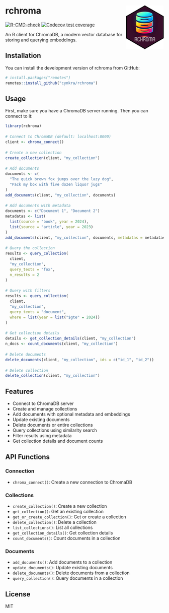 
# rchroma <img src="man/figures/logo.png" align="right" height="139" alt="" />

[![R-CMD-check](https://github.com/cynkra/rchroma/actions/workflows/R-CMD-check.yaml/badge.svg)](https://github.com/cynkra/rchroma/actions/workflows/R-CMD-check.yaml)
[![Codecov test
coverage](https://codecov.io/gh/cynkra/rchroma/branch/main/graph/badge.svg)](https://app.codecov.io/gh/cynkra/rchroma?branch=main)

An R client for ChromaDB, a modern vector database for storing and
querying embeddings.

## Installation

You can install the development version of rchroma from GitHub:

``` r
# install.packages("remotes")
remotes::install_github("cynkra/rchroma")
```

## Usage

First, make sure you have a ChromaDB server running. Then you can
connect to it:

``` r
library(rchroma)

# Connect to ChromaDB (default: localhost:8000)
client <- chroma_connect()

# Create a new collection
create_collection(client, "my_collection")

# Add documents
documents <- c(
  "The quick brown fox jumps over the lazy dog",
  "Pack my box with five dozen liquor jugs"
)
add_documents(client, "my_collection", documents)

# Add documents with metadata
documents <- c("Document 1", "Document 2")
metadatas <- list(
  list(source = "book", year = 2024),
  list(source = "article", year = 2023)
)
add_documents(client, "my_collection", documents, metadatas = metadatas)

# Query the collection
results <- query_collection(
  client,
  "my_collection",
  query_texts = "fox",
  n_results = 2
)

# Query with filters
results <- query_collection(
  client,
  "my_collection",
  query_texts = "document",
  where = list(year = list("$gte" = 2024))
)

# Get collection details
details <- get_collection_details(client, "my_collection")
n_docs <- count_documents(client, "my_collection")

# Delete documents
delete_documents(client, "my_collection", ids = c("id_1", "id_2"))

# Delete collection
delete_collection(client, "my_collection")
```

## Features

- Connect to ChromaDB server
- Create and manage collections
- Add documents with optional metadata and embeddings
- Update existing documents
- Delete documents or entire collections
- Query collections using similarity search
- Filter results using metadata
- Get collection details and document counts

## API Functions

### Connection

- `chroma_connect()`: Create a new connection to ChromaDB

### Collections

- `create_collection()`: Create a new collection
- `get_collection()`: Get an existing collection
- `get_or_create_collection()`: Get or create a collection
- `delete_collection()`: Delete a collection
- `list_collections()`: List all collections
- `get_collection_details()`: Get collection details
- `count_documents()`: Count documents in a collection

### Documents

- `add_documents()`: Add documents to a collection
- `update_documents()`: Update existing documents
- `delete_documents()`: Delete documents from a collection
- `query_collection()`: Query documents in a collection

## License

MIT
